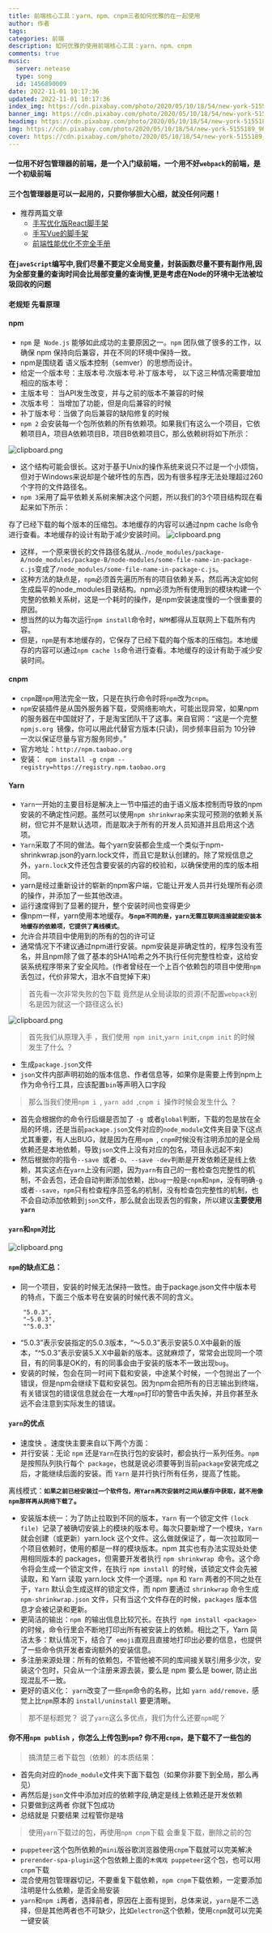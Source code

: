 ```yaml
---
title: 前端核心工具：yarn、npm、cnpm三者如何优雅的在一起使用
author: 作者
tags: 
categories: 前端
description: 如何优雅的使用前端核心工具：yarn、npm、cnpm
comments: true
music:
  server: netease
  type: song
  id: 1456890009
date: 2022-11-01 10:17:36
updated: 2022-11-01 10:17:36
index_img: https://cdn.pixabay.com/photo/2020/05/10/18/54/new-york-5155189_960_720.jpg
banner_img: https://cdn.pixabay.com/photo/2020/05/10/18/54/new-york-5155189_960_720.jpg
headimg: https://cdn.pixabay.com/photo/2020/05/10/18/54/new-york-5155189_960_720.jpg
img: https://cdn.pixabay.com/photo/2020/05/10/18/54/new-york-5155189_960_720.jpg
cover: https://cdn.pixabay.com/photo/2020/05/10/18/54/new-york-5155189_960_720.jpg
---
```


#### 一位用不好包管理器的前端，是一个入门级前端，一个用不好`webpack`的前端，是一个初级前端

#### 三个包管理器是可以一起用的，只要你够胆大心细，就没任何问题！

- 推荐两篇文章
  - [手写优化版React脚手架](https://segmentfault.com/a/1190000019126657)
  - [手写Vue的脚手架](https://segmentfault.com/a/1190000019207033)
  - [前端性能优化不完全手册](https://segmentfault.com/a/1190000018827395)

#### 在`javeScript`编写中,我们尽量不要定义全局变量，封装函数尽量不要有副作用,因为全部变量的查询时间会比局部变量的查询慢,更是考虑在Node的环境中无法被垃圾回收的问题

#### 老规矩 先看原理

#### npm

- `npm` 是` Node.js` 能够如此成功的主要原因之一。`npm` 团队做了很多的工作，以确保 npm 保持向后兼容，并在不同的环境中保持一致。
- npm是围绕着 语义版本控制（semver）的思想而设计。
- 给定一个版本号：主版本号.次版本号.补丁版本号， 以下这三种情况需要增加相应的版本号：
- 主版本号： 当API发生改变，并与之前的版本不兼容的时候
- 次版本号： 当增加了功能，但是向后兼容的时候
- 补丁版本号：当做了向后兼容的缺陷修复的时候
- `npm 2` 会安装每一个包所依赖的所有依赖项。如果我们有这么一个项目，它依赖项目A，项目A依赖项目B，项目B依赖项目C，那么依赖树将如下所示：

![clipboard.png](https://segmentfault.com/img/bVbs8T7?w=815&h=162)

- 这个结构可能会很长。这对于基于Unix的操作系统来说只不过是一个小烦恼，但对于Windows来说却是个破坏性的东西，因为有很多程序无法处理超过260个字符的文件路径名。
- `npm 3`采用了扁平依赖关系树来解决这个问题，所以我们的3个项目结构现在看起来如下所示：

存了已经下载的每个版本的压缩包。本地缓存的内容可以通过npm cache ls命令进行查看。本地缓存的设计有助于减少安装时间。
![clipboard.png](https://segmentfault.com/img/bVbs8Uf?w=627&h=115)

- 这样，一个原来很长的文件路径名就从`./node_modules/package-A/node_modules/package-B/node-modules/some-file-name-in-package-c.js`变成了`/node_modules/some-file-name-in-package-c.js`。
- 这种方法的缺点是，`npm`必须首先遍历所有的项目依赖关系，然后再决定如何生成扁平的node_modules目录结构。npm必须为所有使用到的模块构建一个完整的依赖关系树，这是一个耗时的操作，是npm安装速度慢的一个很重要的原因。
- 想当然的以为每次运行`npm install`命令时，`NPM`都得从互联网上下载所有内容。
- 但是，`npm`是有本地缓存的，它保存了已经下载的每个版本的压缩包。本地缓存的内容可以通过`npm cache ls`命令进行查看。本地缓存的设计有助于减少安装时间。

#### cnpm

- `cnpm`跟`npm`用法完全一致，只是在执行命令时将`npm`改为`cnpm`。
- `npm`安装插件是从国外服务器下载，受网络影响大，可能出现异常，如果npm的服务器在中国就好了，于是淘宝团队干了这事。来自官网：“这是一个完整 `npmjs.org `镜像，你可以用此代替官方版本(只读)，同步频率目前为 10分钟 一次以保证尽量与官方服务同步。”
- 官方地址：`http://npm.taobao.org`
- 安装：` npm install -g cnpm --registry=https://registry.npm.taobao.org`

#### Yarn

- `Yarn`一开始的主要目标是解决上一节中描述的由于语义版本控制而导致的npm安装的不确定性问题。虽然可以使用`npm shrinkwrap`来实现可预测的依赖关系树，但它并不是默认选项，而是取决于所有的开发人员知道并且启用这个选项。
- `Yarn`采取了不同的做法。每个yarn安装都会生成一个类似于npm-shrinkwrap.json的yarn.lock文件，而且它是默认创建的。除了常规信息之外，`yarn.lock`文件还包含要安装的内容的校验和，以确保使用的库的版本相同。
- yarn是经过重新设计的崭新的npm客户端，它能让开发人员并行处理所有必须的操作，并添加了一些其他改进。
- 运行速度得到了显著的提升，整个安装时间也变得更少
- 像npm一样，yarn使用本地缓存。**`与npm不同的是，yarn无需互联网连接就能安装本地缓存的依赖项，它提供了离线模式`**。
- 允许合并项目中使用到的所有的包的许可证
- 通常情况下不建议通过npm进行安装。npm安装是非确定性的，程序包没有签名，并且npm除了做了基本的SHA1哈希之外不执行任何完整性检查，这给安装系统程序带来了安全风险。(作者曾经在一个上百个依赖包的项目中使用`npm`丢包过，代价非常大，泪水不自觉掉下来)

> 首先看一次非常失败的包下载 竟然是从全局读取的资源(不配置`webpack`别名是因为就这一个路径这么长)

![clipboard.png](https://segmentfault.com/img/bVbs8Q1?w=1423&h=274)

> 首先我们从原理入手 ，我们使用` npm init`,` yarn init `,`cnpm init` 的时候 发生了什么 ？

- 生成`package.json`文件
- `json`文件内部声明初始的版本信息、作者信息等，如果你是需要上传到npm上作为命令行工具，应该配置`bin`等声明入口字段

> 那么当我们使用`npm i `, `yarn add `,`cnpm i `操作时候会发生什么 ？

- 首先会根据你的命令行后缀是否加了 `-g `或者`global`判断，下载的包是放在全局的环境，还是当前`package.json`文件对应的`node_module`文件夹目录下(这点尤其重要，有人出BUG，就是因为在用`npm `, `cnpm`时候没有注明添加的是全局依赖还是本地依赖，导致`json`文件上没有对应的包名，项目永远起不来)
- 然后根据你的指令`--save `或者`-D`、`--save -dev`判断是开发依赖还是线上依赖，其实这点在`yarn`上没有问题，因为`yarn`有自己的一套检查包完整性的机制，不会丢包，还会自动判断添加依赖，出`bug`一般是`cnpm`和`npm`，没有明确`-g`或者`--save`，`npm`只有检查程序员签名的机制，没有检查包完整性的机制，也不会自动添加依赖到`json`文件，那么就会出现丢包的假象，所以建议**主要使用`yarn`**

#### `yarn`和`npm`对比

![clipboard.png](https://segmentfault.com/img/bVbs8UU?w=701&h=318)

#### `npm`的缺点汇总：

- 同一个项目，安装的时候无法保持一致性。由于package.json文件中版本号的特点，下面三个版本号在安装的时候代表不同的含义。

```1c
    "5.0.3",
    "~5.0.3",
    "^5.0.3"
```

- “5.0.3”表示安装指定的5.0.3版本，“～5.0.3”表示安装5.0.X中最新的版本，“^5.0.3”表示安装5.X.X中最新的版本。这就麻烦了，常常会出现同一个项目，有的同事是OK的，有的同事会由于安装的版本不一致出现`bug`。
- 安装的时候，包会在同一时间下载和安装，中途某个时候，一个包抛出了一个错误，但是npm会继续下载和安装包。因为npm会把所有的日志输出到终端，有关错误包的错误信息就会在一大堆`npm`打印的警告中丢失掉，并且你甚至永远不会注意到实际发生的错误。

#### `yarn`的优点

- 速度快 。速度快主要来自以下两个方面：
- 并行安装：无论 `npm` 还是` Yarn `在执行包的安装时，都会执行一系列任务。`npm `是按照队列执行每个` package`，也就是说必须要等到当前` package `安装完成之后，才能继续后面的安装。而 `Yarn` 是并行执行所有任务，提高了性能。

离线模式：**`如果之前已经安装过一个软件包，用Yarn再次安装时之间从缓存中获取，就不用像npm那样再从网络下载了`。**

- 安装版本统一：为了防止拉取到不同的版本，`Yarn` 有一个锁定文件 `(lock file) `记录了被确切安装上的模块的版本号。每次只要新增了一个模块，`Yarn` 就会创建（或更新）yarn.lock 这个文件。这么做就保证了，每一次拉取同一个项目依赖时，使用的都是一样的模块版本。npm 其实也有办法实现处处使用相同版本的 packages，但需要开发者执行 `npm shrinkwrap `命令。这个命令将会生成一个锁定文件，在执行 `npm install `的时候，该锁定文件会先被读取，和 Yarn 读取 yarn.lock 文件一个道理。`npm` 和 `Yarn` 两者的不同之处在于，`Yarn` 默认会生成这样的锁定文件，而 npm 要通过 `shrinkwrap` 命令生成 `npm-shrinkwrap.json` 文件，只有当这个文件存在的时候，`packages` 版本信息才会被记录和更新。
- 更简洁的输出：`npm `的输出信息比较冗长。在执行` npm install <package>` 的时候，命令行里会不断地打印出所有被安装上的依赖。相比之下，Yarn 简洁太多：默认情况下，结合了` emoji`直观且直接地打印出必要的信息，也提供了一些命令供开发者查询额外的安装信息。
- 多注册来源处理：所有的依赖包，不管他被不同的库间接关联引用多少次，安装这个包时，只会从一个注册来源去装，要么是 npm 要么是 bower, 防止出现混乱不一致。
- 更好的语义化： `yarn`改变了一些`npm`命令的名称，比如 `yarn add/remove，`感觉上比` npm `原本的 `install/uninstall` 要更清晰。

> 那不是标题党？ 说了`yarn`这么多优点，我们为什么还要`npm`呢？

#### 你不用`npm publish` ，你怎么上传包到`npm`? 你不用`cnpm`，是下载不了一些包的

> 搞清楚三者下载包（依赖）的本质结果：

- 首先向对应的`node_module`文件夹下面下载包（如果你非要下到全局，那么再见）
- 再然后是`json`文件中添加对应的依赖字段,确定是线上依赖还是开发依赖
- 只要做到这两者 你就下包成功
- 总结就是 只要结果 过程管你是啥

> 使用`yarn`下载过的包，再使用`npm cnpm`下载 会重复下载，删除之前的包

- `puppeteer`这个包所依赖的`mini`版谷歌浏览器使用`cnpm`下载就可以完美解决
- `prerender-spa-plugin`这个包依赖上面的`木偶戏 puppeteer`这个包，也可以用`cnpm`下载
- 混合使用包管理器切记，不要重复下载依赖，`npm cnpm`下载依赖，一定要添加注明是什么依赖，是否全局安装
- `yarn`和`npm i`两者，选择前者，原因在上面有提到，总体来说，`yarn`是不二选择，但是其他两者也不可缺少，比如`electron`这个依赖，使用`cnpm`就可以完美一键安装
